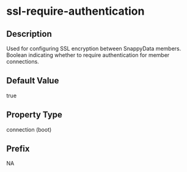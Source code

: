 # ssl-require-authentication

## Description

Used for configuring SSL encryption between SnappyData members. Boolean indicating whether to require authentication for member connections.

## Default Value

true

## Property Type

connection (boot)

## Prefix
NA
